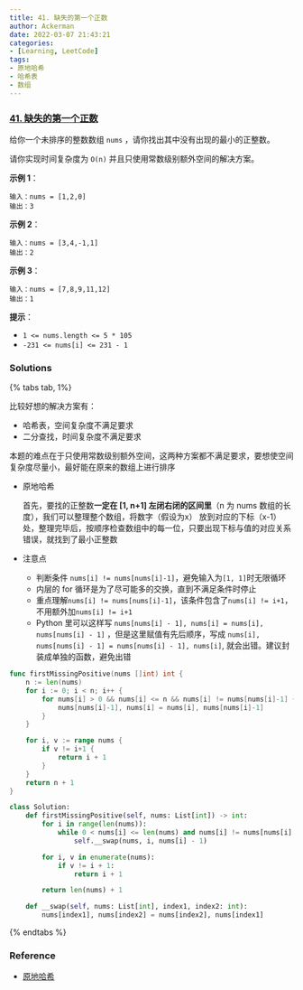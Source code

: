 ```yaml
---
title: 41. 缺失的第一个正数
author: Ackerman
date: 2022-03-07 21:43:21
categories:
- [Learning, LeetCode]
tags:
- 原地哈希
- 哈希表
- 数组
---
```


### [41. 缺失的第一个正数](https://leetcode-cn.com/problems/first-missing-positive/)

给你一个未排序的整数数组 `nums` ，请你找出其中没有出现的最小的正整数。

请你实现时间复杂度为 `O(n)` 并且只使用常数级别额外空间的解决方案。

<!-- more -->

**示例 1**：

```
输入：nums = [1,2,0]
输出：3
```

**示例 2**：

```
输入：nums = [3,4,-1,1]
输出：2
```

**示例 3**：

```
输入：nums = [7,8,9,11,12]
输出：1
```

 

**提示**：

- `1 <= nums.length <= 5 * 105`
- `-231 <= nums[i] <= 231 - 1`

### Solutions

{% tabs tab, 1%}

比较好想的解决方案有：

- 哈希表，空间复杂度不满足要求
- 二分查找，时间复杂度不满足要求

本题的难点在于只使用常数级别额外空间，这两种方案都不满足要求，要想使空间复杂度尽量小，最好能在原来的数组上进行排序

- 原地哈希

  首先，要找的正整数**一定在 [1, n+1] 左闭右闭的区间里**（n 为 nums 数组的长度），我们可以整理整个数组，将数字（假设为x） 放到对应的下标（x-1）处，整理完毕后，按顺序检查数组中的每一位，只要出现下标与值的对应关系错误，就找到了最小正整数

- 注意点

  - 判断条件 `nums[i] != nums[nums[i]-1]`，避免输入为`[1, 1]`时无限循环
  - 内层的 for 循环是为了尽可能多的交换，直到不满足条件时停止
  - 重点理解`nums[i] != nums[nums[i]-1]`，该条件包含了`nums[i] != i+1`，不用额外加`nums[i] != i+1`
  - Python 里可以这样写 `nums[nums[i] - 1], nums[i] = nums[i], nums[nums[i] - 1]` ，但是这里赋值有先后顺序，写成 `nums[i], nums[nums[i] - 1] = nums[nums[i] - 1], nums[i]`, 就会出错。建议封装成单独的函数，避免出错

<!--tab Golang-->

```go
func firstMissingPositive(nums []int) int {
    n := len(nums)
    for i := 0; i < n; i++ {
        for nums[i] > 0 && nums[i] <= n && nums[i] != nums[nums[i]-1] {
            nums[nums[i]-1], nums[i] = nums[i], nums[nums[i]-1]
        }
    }

    for i, v := range nums {
        if v != i+1 {
            return i + 1
        }
    }
    return n + 1
}
```

<!--endtab-->

<!--tab Python-->

```python
class Solution:
    def firstMissingPositive(self, nums: List[int]) -> int:
        for i in range(len(nums)):
            while 0 < nums[i] <= len(nums) and nums[i] != nums[nums[i] - 1]:
                self.__swap(nums, i, nums[i] - 1)

        for i, v in enumerate(nums):
            if v != i + 1:
                return i + 1

        return len(nums) + 1

    def __swap(self, nums: List[int], index1, index2: int):
        nums[index1], nums[index2] = nums[index2], nums[index1]
```

<!--endtab-->

{% endtabs %}



### Reference

- [原地哈希](https://leetcode-cn.com/problems/first-missing-positive/solution/tong-pai-xu-python-dai-ma-by-liweiwei1419/)
